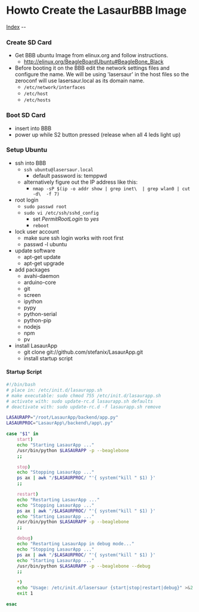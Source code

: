
Howto Create the LasaurBBB Image
================================

[Index](index.md) -- 

### Create SD Card
- Get BBB ubuntu Image from elinux.org and follow instructions.
  - http://elinux.org/BeagleBoardUbuntu#BeagleBone_Black
- Before booting it on the BBB edit the network settings files and configure the name. We will be using 'lasersaur' in the host files so the zeroconf will use lasersaur.local as its domain name.
  - `/etc/network/interfaces`
  - `/etc/host`
  - `/etc/hosts`

### Boot SD Card
- insert into BBB
- power up while S2 button pressed (release when all 4 leds light up)

### Setup Ubuntu
- ssh into BBB
  - `ssh ubuntu@lasersaur.local`
    - default password is: temppwd
  - alternatively figure out the IP address like this:
    - `nmap -sP $(ip -o addr show | grep inet\  | grep wlan0 | cut -d\  -f 7)`
- root login
  - `sudo passwd root`
  - `sudo vi /etc/ssh/sshd_config`
    - set *PermitRootLogin* to *yes*
    - `reboot`
- lock user account
  - make sure ssh login works with root first
  - passwd -l ubuntu
- update software
  - apt-get update
  - apt-get upgrade
- add packages
  - avahi-daemon
  - arduino-core
  - git
  - screen
  - ipython
  - pypy
  - python-serial
  - python-pip
  - nodejs
  - npm
  - pv
- install LasaurApp
  - git clone git://github.com/stefanix/LasaurApp.git
  - install startup script

#### Startup Script
```bash
#!/bin/bash
# place in: /etc/init.d/lasaurapp.sh
# make executable: sudo chmod 755 /etc/init.d/lasaurapp.sh
# activate with: sudo update-rc.d lasaurapp.sh defaults
# deactivate with: sudo update-rc.d -f lasaurapp.sh remove

LASAURAPP="/root/LasaurApp/backend/app.py"
LASAURPROC="LasaurApp\/backend\/app\.py"

case "$1" in
    start)
    echo "Starting LasaurApp ..."
    /usr/bin/python $LASAURAPP -p --beaglebone
    ;;

    stop)
    echo "Stopping LasaurApp ..."
    ps ax | awk "/$LASAURPROC/ "'{ system("kill " $1) }'
    ;;

    restart)
    echo "Restarting LasaurApp ..."
    echo "Stopping LasaurApp ..."
    ps ax | awk "/$LASAURPROC/ "'{ system("kill " $1) }'
    echo "Starting LasaurApp ..."
    /usr/bin/python $LASAURAPP -p --beaglebone
    ;;

    debug)
    echo "Restarting LasaurApp in debug mode..."
    echo "Stopping LasaurApp ..."
    ps ax | awk "/$LASAURPROC/ "'{ system("kill " $1) }'
    echo "Starting LasaurApp ..."
    /usr/bin/python $LASAURAPP -p --beaglebone --debug
    ;;

    *)
    echo "Usage: /etc/init.d/lasersaur {start|stop|restart|debug}" >&2
    exit 1

esac
```
